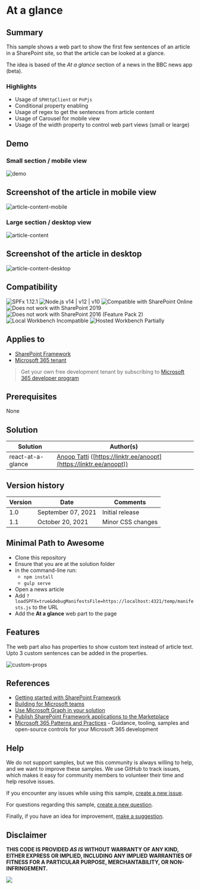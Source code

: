 # At a glance

## Summary

This sample shows a web part to show the first few sentences of an article in a SharePoint site, so that the article can be looked at a glance.

The idea is based of the *At a glance* section of a news in the BBC news app (beta).

### Highlights
- Usage of `SPHttpClient` or `PnPjs`
- Conditional property enabling
- Usage of regex to get the sentences from article content
- Usage of Carousel for mobile view
- Usage of the width property to control web part views (small or learge)

## Demo

### Small section / mobile view

![demo](./assets/demo.gif)

## Screenshot of the article in mobile view

![article-content-mobile](./assets/article-content-mobile.png)

### Large section / desktop view

![article-content](./assets/at_a_glance_large.png)

## Screenshot of the article in desktop

![article-content-desktop](./assets/article-content-desktop.png)


## Compatibility

![SPFx 1.12.1](https://img.shields.io/badge/SPFx-1.12.1-green.svg)
![Node.js v14 | v12 | v10](https://img.shields.io/badge/Node.js-v14%20%7C%20v12%20%7C%20v10-green.svg) 
![Compatible with SharePoint Online](https://img.shields.io/badge/SharePoint%20Online-Compatible-green.svg)
![Does not work with SharePoint 2019](https://img.shields.io/badge/SharePoint%20Server%202019-Incompatible-red.svg "SharePoint Server 2019 requires SPFx 1.4.1 or lower")
![Does not work with SharePoint 2016 (Feature Pack 2)](https://img.shields.io/badge/SharePoint%20Server%202016%20(Feature%20Pack%202)-Incompatible-red.svg "SharePoint Server 2016 Feature Pack 2 requires SPFx 1.1")
![Local Workbench Incompatible](https://img.shields.io/badge/Local%20Workbench-Incompatible-red.svg "The solution requires access to a news page to work")
![Hosted Workbench Partially](https://img.shields.io/badge/Hosted%20Workbench-Partially-yellow.svg "The solution needs to run on a news page to work")

## Applies to

- [SharePoint Framework](https://aka.ms/spfx)
- [Microsoft 365 tenant](https://docs.microsoft.com/en-us/sharepoint/dev/spfx/set-up-your-developer-tenant)

> Get your own free development tenant by subscribing to [Microsoft 365 developer program](http://aka.ms/o365devprogram)

## Prerequisites

None

## Solution

Solution|Author(s)
--------|---------
react-at-a-glance | [Anoop Tatti](https://github.com/anoopt) ([https://linktr.ee/anoopt](https://linktr.ee/anoopt))

## Version history

Version|Date|Comments
-------|----|--------
1.0|September 07, 2021|Initial release
1.1|October 20, 2021|Minor CSS changes

## Minimal Path to Awesome

- Clone this repository
- Ensure that you are at the solution folder
- in the command-line run:
  - `npm install`
  - `gulp serve`
- Open a news article
- Add `?loadSPFX=true&debugManifestsFile=https://localhost:4321/temp/manifests.js` to the URL
- Add the **At a glance** web part to the page

## Features

The web part also has properties to show custom text instead of article text. Upto 3 custom sentences can be added in the properties.

![custom-props](./assets/custom_props.png)

## References

- [Getting started with SharePoint Framework](https://docs.microsoft.com/en-us/sharepoint/dev/spfx/set-up-your-developer-tenant)
- [Building for Microsoft teams](https://docs.microsoft.com/en-us/sharepoint/dev/spfx/build-for-teams-overview)
- [Use Microsoft Graph in your solution](https://docs.microsoft.com/en-us/sharepoint/dev/spfx/web-parts/get-started/using-microsoft-graph-apis)
- [Publish SharePoint Framework applications to the Marketplace](https://docs.microsoft.com/en-us/sharepoint/dev/spfx/publish-to-marketplace-overview)
- [Microsoft 365 Patterns and Practices](https://aka.ms/m365pnp) - Guidance, tooling, samples and open-source controls for your Microsoft 365 development

## Help

We do not support samples, but we this community is always willing to help, and we want to improve these samples. We use GitHub to track issues, which makes it easy for  community members to volunteer their time and help resolve issues.

If you encounter any issues while using this sample, [create a new issue](https://github.com/pnp/sp-dev-fx-webparts/issues/new?assignees=&labels=Needs%3A+Triage+%3Amag%3A%2Ctype%3Abug-suspected%2Csample%3A%20react-at-a-glance&template=bug-report.yml&sample=react-at-a-glance&authors=@anoopt&title=react-at-a-glance%20-%20).

For questions regarding this sample, [create a new question](https://github.com/pnp/sp-dev-fx-webparts/issues/new?assignees=&labels=Needs%3A+Triage+%3Amag%3A%2Ctype%3Aquestion%2Csample%3A%20react-at-a-glance&template=question.yml&sample=react-at-a-glance&authors=@anoopt&title=react-at-a-glance%20-%20).

Finally, if you have an idea for improvement, [make a suggestion](https://github.com/pnp/sp-dev-fx-webparts/issues/new?assignees=&labels=Needs%3A+Triage+%3Amag%3A%2Ctype%3Aenhancement%2Csample%3A%20react-at-a-glance&template=question.yml&sample=react-at-a-glance&authors=@anoopt&title=react-at-a-glance%20-%20).

## Disclaimer

**THIS CODE IS PROVIDED *AS IS* WITHOUT WARRANTY OF ANY KIND, EITHER EXPRESS OR IMPLIED, INCLUDING ANY IMPLIED WARRANTIES OF FITNESS FOR A PARTICULAR PURPOSE, MERCHANTABILITY, OR NON-INFRINGEMENT.**


<img src="https://pnptelemetry.azurewebsites.net/sp-dev-fx-webparts/samples/react-at-a-glance" />
